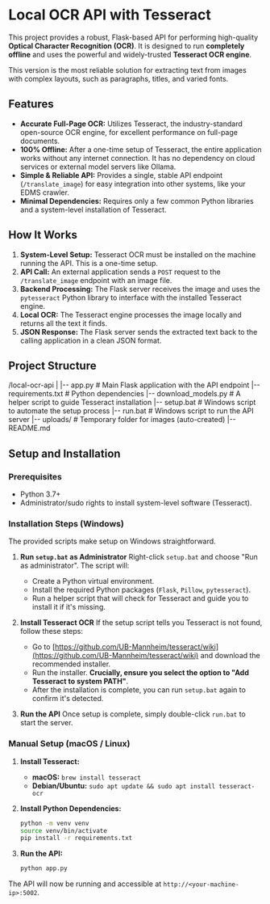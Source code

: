 # Local OCR API with Tesseract

This project provides a robust, Flask-based API for performing high-quality **Optical Character Recognition (OCR)**. It is designed to run **completely offline** and uses the powerful and widely-trusted **Tesseract OCR engine**.

This version is the most reliable solution for extracting text from images with complex layouts, such as paragraphs, titles, and varied fonts.

## Features

* **Accurate Full-Page OCR:** Utilizes Tesseract, the industry-standard open-source OCR engine, for excellent performance on full-page documents.
* **100% Offline:** After a one-time setup of Tesseract, the entire application works without any internet connection. It has no dependency on cloud services or external model servers like Ollama.
* **Simple & Reliable API:** Provides a single, stable API endpoint (`/translate_image`) for easy integration into other systems, like your EDMS crawler.
* **Minimal Dependencies:** Requires only a few common Python libraries and a system-level installation of Tesseract.

## How It Works

1.  **System-Level Setup:** Tesseract OCR must be installed on the machine running the API. This is a one-time setup.
2.  **API Call:** An external application sends a `POST` request to the `/translate_image` endpoint with an image file.
3.  **Backend Processing:** The Flask server receives the image and uses the `pytesseract` Python library to interface with the installed Tesseract engine.
4.  **Local OCR:** The Tesseract engine processes the image locally and returns all the text it finds.
5.  **JSON Response:** The Flask server sends the extracted text back to the calling application in a clean JSON format.

## Project Structure



/local-ocr-api
|
|-- app.py # Main Flask application with the API endpoint
|-- requirements.txt # Python dependencies
|-- download_models.py # A helper script to guide Tesseract installation
|-- setup.bat # Windows script to automate the setup process
|-- run.bat # Windows script to run the API server
|-- uploads/ # Temporary folder for images (auto-created)
|-- README.md
## Setup and Installation

### Prerequisites

* Python 3.7+
* Administrator/sudo rights to install system-level software (Tesseract).

### Installation Steps (Windows)

The provided scripts make setup on Windows straightforward.

1.  **Run `setup.bat` as Administrator**
    Right-click `setup.bat` and choose "Run as administrator". The script will:
    * Create a Python virtual environment.
    * Install the required Python packages (`Flask`, `Pillow`, `pytesseract`).
    * Run a helper script that will check for Tesseract and guide you to install it if it's missing.

2.  **Install Tesseract OCR**
    If the setup script tells you Tesseract is not found, follow these steps:
    * Go to [https://github.com/UB-Mannheim/tesseract/wiki](https://github.com/UB-Mannheim/tesseract/wiki) and download the recommended installer.
    * Run the installer. **Crucially, ensure you select the option to "Add Tesseract to system PATH"**.
    * After the installation is complete, you can run `setup.bat` again to confirm it's detected.

3.  **Run the API**
    Once setup is complete, simply double-click `run.bat` to start the server.

### Manual Setup (macOS / Linux)

1.  **Install Tesseract:**
    * **macOS:** `brew install tesseract`
    * **Debian/Ubuntu:** `sudo apt update && sudo apt install tesseract-ocr`

2.  **Install Python Dependencies:**
    ```bash
    python -m venv venv
    source venv/bin/activate
    pip install -r requirements.txt
    ```
3.  **Run the API:**
    ```bash
    python app.py
    ```
The API will now be running and accessible at `http://<your-machine-ip>:5002`.


